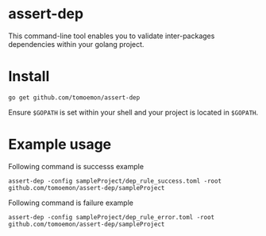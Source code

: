 # assert-dep

This command-line tool enables you to validate inter-packages dependencies within your golang project.

# Install

```shell
go get github.com/tomoemon/assert-dep
```

Ensure `$GOPATH` is set within your shell and your project is located in `$GOPATH`.

# Example usage

Following command is successs example
```shell
assert-dep -config sampleProject/dep_rule_success.toml -root github.com/tomoemon/assert-dep/sampleProject
```

Following command is failure example
```shell
assert-dep -config sampleProject/dep_rule_error.toml -root github.com/tomoemon/assert-dep/sampleProject
```
